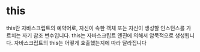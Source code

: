 # this

this란 자바스크립트의 예약어로, 자신이 속한 객체 또는 자신이 생성할 인스턴스를 가르치는 자기 참조 변수입니다.
this는 자바스크립트 엔진에 의해서 암묵적으로 생성됩니다.
자바스크립트의 this는 어떻게 호출했는지에 따라 달라집니다
